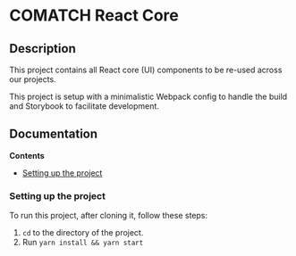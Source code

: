 # COMATCH React Core

## Description

This project contains all React core (UI) components to be re-used across our projects.

This project is setup with a minimalistic Webpack config to handle the build and Storybook to facilitate development.

## Documentation

**Contents**

-   [Setting up the project](#setting-up-the-project)

### Setting up the project

To run this project, after cloning it, follow these steps:

1. `cd` to the directory of the project.
2. Run `yarn install && yarn start`
